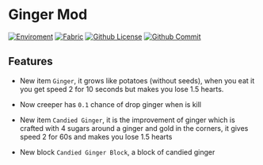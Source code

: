 <div>
  
# Ginger Mod
  [![Enviroment](https://img.shields.io/badge/Enviroment-Client%20&%20Server-orange)](https://github.com/Gastoncks/Ginger)
  [![Fabric](https://img.shields.io/badge/Mod%20Loader-Fabric-lightyellow)](https://fabricmc.net)
  [![Github License](https://img.shields.io/github/license/Gastoncks/Ginger)](https://github.com/Gastoncks/Ginger/blob/master/LICENSE.txt)
  [![Github Commit](https://img.shields.io/github/commit-activity/t/Gastoncks/Ginger)](https://github.com/Gastoncks/Ginger)
</div>
<div>

## Features

- New item `Ginger`, it grows like potatoes (without seeds), when you eat it you get speed 2 for 10 seconds but makes you lose 1.5 hearts.

- Now creeper has `0.1` chance of drop ginger when is kill

- New item `Candied Ginger`, it is the improvement of ginger which is crafted with 4 sugars around a ginger and gold in the corners, it gives speed 2 for 60s and makes you lose 1.5 hearts

- New block `Candied Ginger Block`, a block of candied ginger
  
</div>
